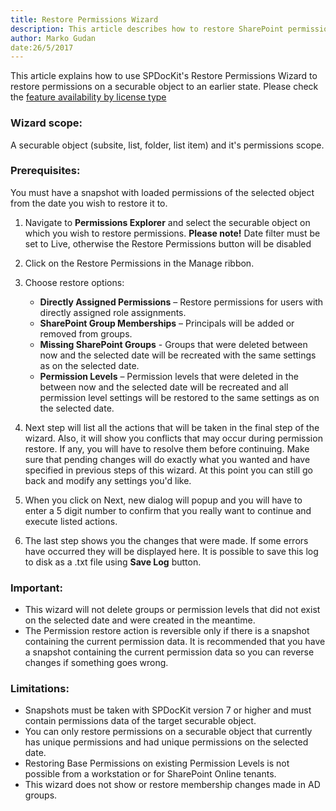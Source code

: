 ```yaml
---
title: Restore Permissions Wizard
description: This article describes how to restore SharePoint permissions to a previous state using SPDocKit.
author: Marko Gudan
date:26/5/2017
---
```


This article explains how to use SPDocKit's Restore Permissions Wizard to restore permissions on a securable object to an earlier state. Please check the [feature availability by license type](https://www.spdockit.com/orders)  

### Wizard scope: 
A securable object (subsite, list, folder, list item) and it's permissions scope. 

### Prerequisites: 
You must have a snapshot with loaded permissions of the selected object from the date you wish to restore it to.

1. Navigate to __Permissions Explorer__ and select the securable object on which you wish to restore permissions. 
__Please note!__ Date filter must be set to Live, otherwise the Restore Permissions button will be disabled
1. Click on the Restore Permissions in the Manage ribbon.
1. Choose restore options: 
    * __Directly Assigned Permissions__ – Restore permissions for users with directly assigned role assignments.
    * __SharePoint Group Memberships__ – Principals will be added or removed from groups. 
    * __Missing SharePoint Groups__ - Groups that were deleted between now and the selected date will be recreated with the same settings as on the selected date. 
    * __Permission Levels__ – Permission levels that were deleted in the between now and the selected date will be recreated and all permission level settings will be restored to the same settings as on the selected date. 

1. Next step will list all the actions that will be taken in the final step of the wizard. Also, it will show you conflicts that may occur during permission restore. If any, you will have to resolve them before continuing. Make sure that pending changes will do exactly what you wanted and have specified in previous steps of this wizard. At this point you can still go back and modify any settings you'd like. 
1.  When you click on Next, new dialog will popup and you will have to enter a 5 digit number to confirm that you really want to continue and execute listed actions.   
1. The last step shows you the changes that were made. If some errors have occurred they will be displayed here. It is possible to save this log to disk as a .txt file using __Save Log__ button.  

### Important: 
* This wizard will not delete groups or permission levels that did not exist on the selected date and were created in the meantime. 
* The Permission restore action is reversible only if there is a snapshot containing the current permission data. It is recommended that you have a snapshot containing the current permission data so you can reverse changes if something goes wrong. 

### Limitations:
* Snapshots must be taken with SPDocKit version 7 or higher and must contain permissions data of the target securable object.
* You can only restore permissions on a securable object that currently has unique permissions and had unique permissions on the selected date. 
* Restoring Base Permissions on existing Permission Levels is not possible from a workstation or for SharePoint Online tenants.  
* This wizard does not show or restore membership changes made in AD groups. 
